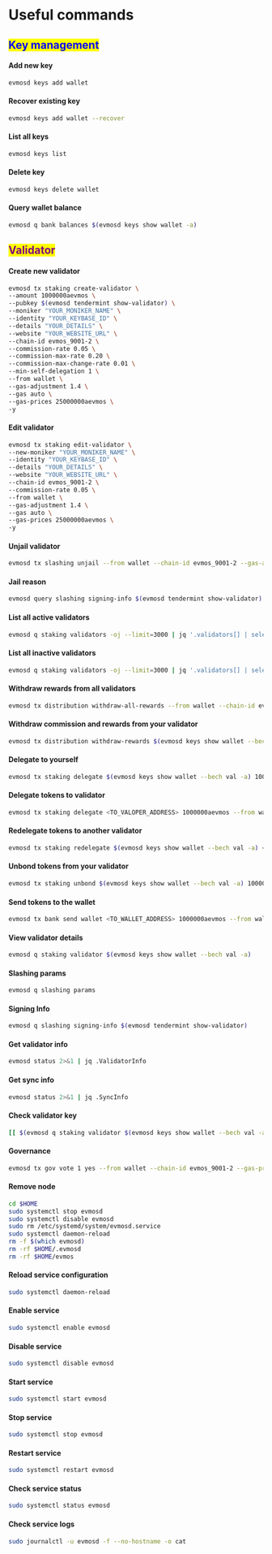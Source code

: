 # Useful commands

## <mark style="color:blue;">Key management</mark>

#### Add new key

```bash
evmosd keys add wallet
```

#### Recover existing key

```bash
evmosd keys add wallet --recover
```

#### List all keys

```bash
evmosd keys list
```

#### Delete key

```bash
evmosd keys delete wallet
```

#### Query wallet balance

```bash
evmosd q bank balances $(evmosd keys show wallet -a)
```

## <mark style="color:purple;">Validator</mark>

#### Create new validator

```bash
evmosd tx staking create-validator \
--amount 1000000aevmos \
--pubkey $(evmosd tendermint show-validator) \
--moniker "YOUR_MONIKER_NAME" \
--identity "YOUR_KEYBASE_ID" \
--details "YOUR_DETAILS" \
--website "YOUR_WEBSITE_URL" \
--chain-id evmos_9001-2 \
--commission-rate 0.05 \
--commission-max-rate 0.20 \
--commission-max-change-rate 0.01 \
--min-self-delegation 1 \
--from wallet \
--gas-adjustment 1.4 \
--gas auto \
--gas-prices 25000000aevmos \
-y
```

#### Edit validator

```bash
evmosd tx staking edit-validator \
--new-moniker "YOUR_MONIKER_NAME" \
--identity "YOUR_KEYBASE_ID" \
--details "YOUR_DETAILS" \
--website "YOUR_WEBSITE_URL" \
--chain-id evmos_9001-2 \
--commission-rate 0.05 \
--from wallet \
--gas-adjustment 1.4 \
--gas auto \
--gas-prices 25000000aevmos \
-y
```

#### Unjail validator

```bash
evmosd tx slashing unjail --from wallet --chain-id evmos_9001-2 --gas-adjustment 1.4 --gas auto --gas-prices 25000000aevmos -y
```

#### Jail reason

```bash
evmosd query slashing signing-info $(evmosd tendermint show-validator)
```

#### List all active validators

```bash
evmosd q staking validators -oj --limit=3000 | jq '.validators[] | select(.status=="BOND_STATUS_BONDED")' | jq -r '(.tokens|tonumber/pow(10; 6)|floor|tostring) + " \t " + .description.moniker' | sort -gr | nl
```

#### List all inactive validators

```bash
evmosd q staking validators -oj --limit=3000 | jq '.validators[] | select(.status=="BOND_STATUS_UNBONDED")' | jq -r '(.tokens|tonumber/pow(10; 6)|floor|tostring) + " \t " + .description.moniker' | sort -gr | nl
```

#### Withdraw rewards from all validators

```bash
evmosd tx distribution withdraw-all-rewards --from wallet --chain-id evmos_9001-2 --gas-adjustment 1.4 --gas auto --gas-prices 25000000aevmos -y
```

#### Withdraw commission and rewards from your validator

```bash
evmosd tx distribution withdraw-rewards $(evmosd keys show wallet --bech val -a) --commission --from wallet --chain-id evmos_9001-2 --gas-adjustment 1.4 --gas auto --gas-prices 25000000aevmos -y
```

#### Delegate to yourself

```bash
evmosd tx staking delegate $(evmosd keys show wallet --bech val -a) 1000000aevmos --from wallet --chain-id evmos_9001-2 --gas-adjustment 1.4 --gas auto --gas-prices 25000000aevmos -y
```

#### Delegate tokens to validator

```bash
evmosd tx staking delegate <TO_VALOPER_ADDRESS> 1000000aevmos --from wallet --chain-id evmos_9001-2 --gas-adjustment 1.4 --gas auto --gas-prices 25000000aevmos -y
```

#### Redelegate tokens to another validator

```bash
evmosd tx staking redelegate $(evmosd keys show wallet --bech val -a) <TO_VALOPER_ADDRESS> 1000000aevmos --from wallet --chain-id evmos_9001-2 --gas-adjustment 1.4 --gas auto --gas-prices 25000000aevmos -y
```

#### Unbond tokens from your validator

```bash
evmosd tx staking unbond $(evmosd keys show wallet --bech val -a) 1000000aevmos --from wallet --chain-id evmos_9001-2 --gas-adjustment 1.4 --gas auto --gas-prices 25000000aevmos -y
```

#### Send tokens to the wallet

```bash
evmosd tx bank send wallet <TO_WALLET_ADDRESS> 1000000aevmos --from wallet --chain-id evmos_9001-2 --gas-adjustment 1.4 --gas auto --gas-prices 25000000aevmos -y
```

#### View validator details

```bash
evmosd q staking validator $(evmosd keys show wallet --bech val -a)
```

#### Slashing params

```bash
evmosd q slashing params
```

#### Signing Info

```bash
evmosd q slashing signing-info $(evmosd tendermint show-validator)
```

#### Get validator info

```bash
evmosd status 2>&1 | jq .ValidatorInfo
```

#### Get sync info

```bash
evmosd status 2>&1 | jq .SyncInfo
```

#### Check validator key

```bash
[[ $(evmosd q staking validator $(evmosd keys show wallet --bech val -a) -oj | jq -r .consensus_pubkey.key) = $(evmosd status | jq -r .ValidatorInfo.PubKey.value) ]] && echo -e "\n\e[1m\e[32mTrue\e[0m\n" || echo -e "\n\e[1m\e[31mFalse\e[0m\n"
```

#### Governance

```bash
evmosd tx gov vote 1 yes --from wallet --chain-id evmos_9001-2 --gas-prices 25000000aevmos --gas-adjustment 1.5 --gas auto -y
```

#### Remove node

```bash
cd $HOME
sudo systemctl stop evmosd
sudo systemctl disable evmosd
sudo rm /etc/systemd/system/evmosd.service
sudo systemctl daemon-reload
rm -f $(which evmosd)
rm -rf $HOME/.evmosd
rm -rf $HOME/evmos
```

#### Reload service configuration

```bash
sudo systemctl daemon-reload
```

#### Enable service

```bash
sudo systemctl enable evmosd
```

#### Disable service

```bash
sudo systemctl disable evmosd
```

#### Start service

```bash
sudo systemctl start evmosd
```

#### Stop service

```bash
sudo systemctl stop evmosd
```

#### Restart service

```bash
sudo systemctl restart evmosd
```

#### Check service status

```bash
sudo systemctl status evmosd
```

#### Check service logs

```bash
sudo journalctl -u evmosd -f --no-hostname -o cat
```
